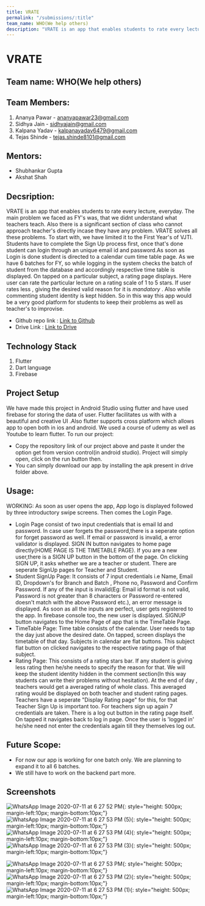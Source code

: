 ```yaml
---
title: VRATE
permalink: "/submissions/:title"
team_name: WHO(We help others)
description: "VRATE is an app that enables students to rate every lecture, everyday."
---
```


# VRATE

## Team name: WHO(We help others)

## Team Members:
1. Ananya Pawar - ananyapawar23@gmail.com
2. Sidhya Jain - sidhyajain@gmail.com
3. Kalpana Yadav - kalpanayadav6479@gmail.com
4. Tejas Shinde - tejas.shinde8101@gmail.com

## Mentors:
* Shubhankar Gupta
* Akshat Shah

## Decsription:
VRATE is an app that enables students to rate every lecture, everyday. The main problem we faced as FY's was, that we didnt understand what teachers teach. Also there is a significant section of class who cannot approach teacher's directly incase they have any problem. VRATE solves all these problems. To start with, we have limited it to the First Year's of VJTI.
Students have to complete the Sign Up process first, once that's done student can login through an unique email id and password.As soon as Login is done student is directed to a calendar cum time table page. As we have 6 batches for FY, so while logging in the system checks the batch of student from the database and accordingly respective time table is displayed. On tapped on a particular subject, a rating page displays. Here user can rate the particular lecture on a rating scale of 1 to 5 stars. If user rates less , giving the desired valid reason for it is *mandatory* . Also while commenting student identity is kept hidden.
So in this way this app would be a very good platform for students to keep their problems as well as teacher's to improvise.

* Github repo link : [Link to Github](https://github.com/ananya-2311/VRATE-1.git)
* Drive Link : [Link to Drive](https://drive.google.com/drive/folders/1ZMXJbW4PnHE7iPYwgfhM-dR-6UDJH7vO)

## Technology Stack

1. Flutter
2. Dart language
3. Firebase

## Project Setup
We have made this project in Android Studio using flutter and have used firebase for storing the data of user. Flutter facilitates us with with a beautiful and creative UI .Also flutter supports cross platform which allows app to open both in ios and android.  We used a course of udemy as well as Youtube to learn flutter. To run our project:
* Copy the repository link of our project above and paste it under the option get from version control(in android studio). Project will simply open, click on the run button then.
* You can simply download our app by installing the apk present in drive folder above.

## Usage: 

WORKING:
As soon as user opens the app, App logo is displayed followed by three introductory swipe screens. Then comes the Login Page. 
* Login Page consist of two input credentials that is email Id and password. In case user forgets the password,there is a seperate option for forget password as well. If email or password is invalid, a error validator is displayed. SIGN IN button navigates to home page directly(HOME PAGE IS THE TIMETABLE PAGE). If you are  a new user,there is a SIGN UP button in the bottom of the page. On clicking SIGN UP, it asks whether we are a teacher or student. There are seperate SignUp pages for Teacher and Student.
* Student SignUp Page: It consists of 7 input credentials i.e Name, Email ID, Dropdown's for Branch and Batch , Phone no, Password and Confirm Password.
If any of the input is invalid(Eg: Email id format is not valid, Password is not greater than 8 characters or Password re-entered doesn't match with the above Password etc.), an error message is displayed.
As soon as all the inputs are perfect, user gets registered to the app. In firebase console too, the new user is displayed. SIGNUP button navigates to the Home Page of app that is the TimeTable Page.
* TimeTable Page: Time table consists of the calendar. User needs to tap the day just above the desired date. On tapped, screen displays the timetable of that day. Subjects in calendar are flat buttons. This subject flat button on clicked navigates to the respective rating page of that subject.
* Rating Page: This consists of a rating stars bar. If any student is giving less rating then he/she needs to specify the reason for that. We will keep the student identity hidden in the comment section(In this way students can write their problems without hesitation). At the end of day , teachers would get a averaged rating of whole class. This averaged rating would be displayed on both teacher and student rating pages. Teachers have a seperate "Display Rating page" for this, for that Teacher Sign Up is important too. For teachers sign up again 7 credentials are taken.
There is a log out button in the rating page itself. On tapped it navigates back to log in page. Once the user is 'logged in' he/she need not enter the credentials again till they themselves log out.

## Future Scope:
* For now our app is working for one batch only. We are planning to expand it to all 6 batches.
* We still have to work on the backend part more.

## Screenshots
![WhatsApp Image 2020-07-11 at 6 27 52 PM](https://user-images.githubusercontent.com/64465190/87224631-887a7100-c3a4-11ea-88b6-f89a17dd9eda.jpeg){: style="height: 500px; margin-left:10px; margin-bottom:10px;"}
![WhatsApp Image 2020-07-11 at 6 27 53 PM (5)](https://user-images.githubusercontent.com/64465190/87224672-e14a0980-c3a4-11ea-9066-0eaa2bfd8f76.jpeg){: style="height: 500px; margin-left:10px; margin-bottom:10px;"}
![WhatsApp Image 2020-07-11 at 6 27 53 PM (4)](https://user-images.githubusercontent.com/64465190/87224674-e60ebd80-c3a4-11ea-96a5-5b5572e18f4a.jpeg){: style="height: 500px; margin-left:10px; margin-bottom:10px;"}
![WhatsApp Image 2020-07-11 at 6 27 53 PM (3)](https://user-images.githubusercontent.com/64465190/87224684-f3c44300-c3a4-11ea-869e-850da785ec9f.jpeg){: style="height: 500px; margin-left:10px; margin-bottom:10px;"}

![WhatsApp Image 2020-07-11 at 6 27 53 PM](https://user-images.githubusercontent.com/64465190/87224690-faeb5100-c3a4-11ea-9e17-37ab54f2d66b.jpeg){: style="height: 500px; margin-left:10px; margin-bottom:10px;"}
![WhatsApp Image 2020-07-11 at 6 27 53 PM (2)](https://user-images.githubusercontent.com/64465190/87224692-ffb00500-c3a4-11ea-945f-bc0c27ec3d4b.jpeg){: style="height: 500px; margin-left:10px; margin-bottom:10px;"}
![WhatsApp Image 2020-07-11 at 6 27 53 PM (1)](https://user-images.githubusercontent.com/64465190/87224699-0dfe2100-c3a5-11ea-8e99-f84941f7339e.jpeg){: style="height: 500px; margin-left:10px; margin-bottom:10px;"}






